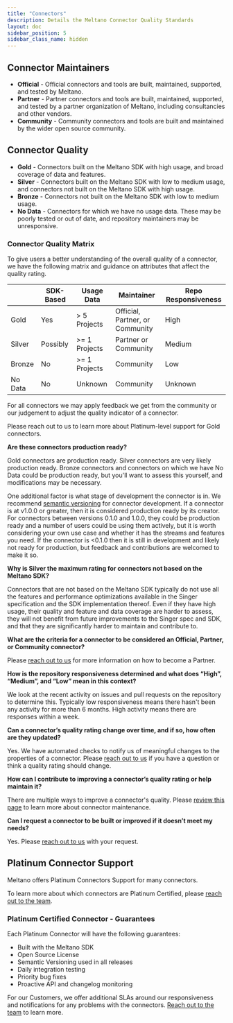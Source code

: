 ```yaml
---
title: "Connectors"
description: Details the Meltano Connector Quality Standards
layout: doc
sidebar_position: 5
sidebar_class_name: hidden
---
```


## Connector Maintainers

- **Official** - Official connectors and tools are built, maintained, supported, and tested by Meltano.
- **Partner** - Partner connectors and tools are built, maintained, supported, and tested by a partner organization of Meltano, including consultancies and other vendors.
- **Community** - Community connectors and tools are built and maintained by the wider open source community.

## Connector Quality

- **Gold** - Connectors built on the Meltano SDK with high usage, and broad coverage of data and features.
- **Silver** - Connectors built on the Meltano SDK with low to medium usage, and connectors not built on the Meltano SDK with high usage.
- **Bronze** - Connectors not built on the Meltano SDK with low to medium usage.
- **No Data** - Connectors for which we have no usage data. These may be poorly tested or out of date, and repository maintainers may be unresponsive.

### Connector Quality Matrix

To give users a better understanding of the overall quality of a connector, we have the following matrix and guidance on attributes that affect the quality rating.

|         | SDK-Based | Usage Data    | Maintainer                      | Repo Responsiveness |
| ------- | --------- | ------------- | ------------------------------- | ------------------- |
| Gold    | Yes       | > 5 Projects  | Official, Partner, or Community | High                |
| Silver  | Possibly  | >= 1 Projects | Partner or Community            | Medium              |
| Bronze  | No        | >= 1 Projects | Community                       | Low                 |
| No Data | No        | Unknown       | Community                       | Unknown             |

For all connectors we may apply feedback we get from the community or our judgement to adjust the quality indicator of a connector.

Please reach out to us to learn more about Platinum-level support for Gold connectors.

**Are these connectors production ready?**

Gold connectors are production ready. Silver connectors are very likely production ready. Bronze connectors and connectors on which we have No Data could be production ready, but you'll want to assess this yourself, and modifications may be necessary.

One additional factor is what stage of development the connector is in. We recommend [semantic versioning](https://semver.org/) for connector development. If a connector is at v1.0.0 or greater, then it is considered production ready by its creator. For connectors between versions 0.1.0 and 1.0.0, they could be production ready and a number of users could be using them actively, but it is worth considering your own use case and whether it has the streams and features you need. If the connector is <0.1.0 then it is still in development and likely not ready for production, but feedback and contributions are welcomed to make it so.

**Why is Silver the maximum rating for connectors not based on the Meltano SDK?**

Connectors that are not based on the Meltano SDK typically do not use all the features and performance optimizations available in the Singer specification and the SDK implementation thereof. Even if they have high usage, their quality and feature and data coverage are harder to assess, they will not benefit from future improvements to the Singer spec and SDK, and that they are significantly harder to maintain and contribute to.

**What are the criteria for a connector to be considered an Official, Partner, or Community connector?**

Please [reach out to us](https://arch.dev/contact/) for more information on how to become a Partner.

**How is the repository responsiveness determined and what does “High”, “Medium”, and “Low” mean in this context?**

We look at the recent activity on issues and pull requests on the repository to determine this. Typically low responsiveness means there hasn't been any activity for more than 6 months. High activity means there are responses within a week.

**Can a connector’s quality rating change over time, and if so, how often are they updated?**

Yes. We have automated checks to notify us of meaningful changes to the properties of a connector. Please [reach out to us](https://meltano.com/contact/) if you have a question or think a quality rating should change.

**How can I contribute to improving a connector’s quality rating or help maintain it?**

There are multiple ways to improve a connector's quality. Please [review this page](https://hub.meltano.com/tap-target-maintenance) to learn more about connector maintenance.

**Can I request a connector to be built or improved if it doesn’t meet my needs?**

Yes. Please [reach out to us](https://arch.dev/contact/) with your request.

## Platinum Connector Support

Meltano offers Platinum Connectors Support for many connectors.

To learn more about which connectors are Platinum Certified, please [reach out to the team](https://arch.dev/contact/).

### Platinum Certified Connector - Guarantees

Each Platinum Connector will have the following guarantees:

- Built with the Meltano SDK
- Open Source License
- Semantic Versioning used in all releases
- Daily integration testing
- Priority bug fixes
- Proactive API and changelog monitoring

For our Customers, we offer additional SLAs around our responsiveness and notifications for any problems with the connectors.
[Reach out to the team](https://arch.dev/contact/) to learn more.
